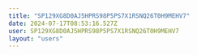 ```yaml
---
title: "SP129XG8D0AJ5HPRS98P5PS7X1RSNQ26T0H9MEHV7"
date: 2024-07-17T08:53:16.527Z
user: SP129XG8D0AJ5HPRS98P5PS7X1RSNQ26T0H9MEHV7
layout: "users"
---
```

    
